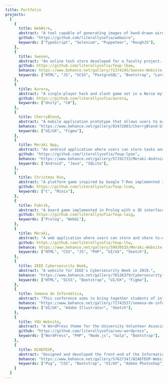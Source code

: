 ```yaml
---
title: Portfolio
projects:
  [
    {
      title: WebWire,
      abstract: "A tool capable of generating images of hand-drawn wireframes from real websites. ",
      github: "https://github.com/literallysofia/webwire",
      keywords: ["TypeScript", "Selenium", "Puppeteer", "RoughJS"],
    },
    {
      title: Sweven,
      abstract: "An online tech store developed for a faculty project. This web application has an adaptive design and a detailed navigation system by arranging the products through categories.",
      github: https://github.com/literallysofia/feup-lbaw,
      behance: https://www.behance.net/gallery/71374245/Sweven-Website,
      keywords: ["HTML", "JS", "SCSS", "PostgreSQL", "Bootstrap", "Laravel"],
    },
    {
      title: Aurora,
      abstract: "A single-player hack and slash game set in a Norse mythology world. The player, playing as Aurora, needs to survive waves of enemies while dodging boss attacks, in order to damage the boss and ultimately destroy it.",
      github: https://github.com/literallysofia/aurora,
      keywords: ["Unity", "C#"],
    },
    {
      title: CherryBlend,
      abstract: "A mobile application prototype that allows users to easily find and execute food recipes.",
      behance: "https://www.behance.net/gallery/83472803/CherryBlend-UIUX-Design",
      keywords: ["UI/UX", "Figma"],
    },
    {
      title: Meraki App,
      abstract: "An android application where users can store tasks and organize them by date, category or location.",
      github: "https://github.com/literallysofia/feup-lpoo",
      behance: "https://www.behance.net/gallery/57191733/Meraki-Android-App",
      keywords: ["Android", "Java", "SQLite"],
    },
    {
      title: Christmas Run,
      abstract: "A platform game inspired by Google T-Rex implemented in C which interacts with Timer, Keyboard, Mouse, Graphic Card, and Real Time Clock. It is compatible with Minix Operating System.",
      github: https://github.com/literallysofia/feup-lcom,
      keywords: ["C", "Minix"],
    },
    {
      title: Fabrik,
      abstract: "A board game implemented in Prolog with a 3D interface developed in WebGL.",
      github: https://github.com/literallysofia/feup-laig,
      keywords: ["Prolog", "WebGL"],
    },
    {
      title: Meraki,
      abstract: "A web application where users can store and share to-do lists. This website was inspired in the previous version of Meraki, the android app.",
      github: https://github.com/literallysofia/feup-ltw,
      behance: https://www.behance.net/gallery/59839535/Meraki-Website,
      keywords: ["HTML", "CSS", "JS", "PHP", "UI/UX", "Sketch"],
    },
    {
      title: IEEE Cybersecurity Week,
      abstract: "A website for IEEE's Cybersecurity Week in 2019.",
      behance: "https://www.behance.net/gallery/78126379/Cybersecurity-Week",
      keywords: ["HTML", "SCSS", "Bootstrap", "UI/UX", "Figma"],
    },
    {
      title: Semana de Informática,
      abstract: "This conference aims to bring together students of informatics, computer science, and engineering. For the 2018 edition, I designed the event's identity guidelines and mockups for the website.",
      behance: "https://www.behance.net/gallery/71743537/semana-de-informatica",
      keywords: ["UI/UX", "Adobe Illustrator", "Sketch"],
    },
    {
      title: VOU Website,
      abstract: "A WordPress theme for the University Volunteer Association (VOU).",
      github: "https://github.com/literallysofia/vou-wordpress",
      keywords: ["WordPress", "PHP", "Node.js", "Gulp", "Bootstrap"],
    },
    {
      title: NIAEFEUP,
      abstract: "Designed and developed the front-end of the Informatics Club's website.",
      behance: "https://www.behance.net/gallery/57627347/NIAEFEUP-Website",
      keywords: ["Pug", "CSS", "Bootstrap", "UI/UX", "Adobe Photoshop"],
    }
  ]
---
```

